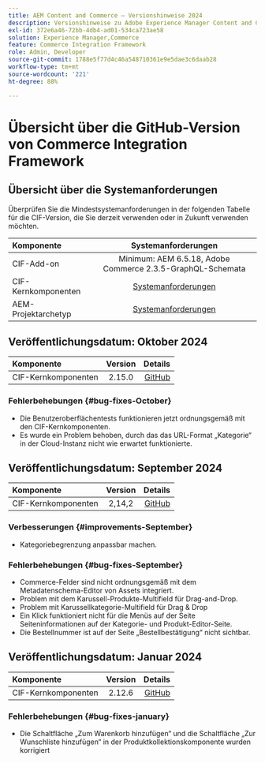 ```yaml
---
title: AEM Content and Commerce – Versionshinweise 2024
description: Versionshinweise zu Adobe Experience Manager Content and Commerce 2024.
exl-id: 372e6a46-72bb-4db4-ad01-534ca723ae58
solution: Experience Manager,Commerce
feature: Commerce Integration Framework
role: Admin, Developer
source-git-commit: 1788e5f77d4c46a548710361e9e5dae3c6daab28
workflow-type: tm+mt
source-wordcount: '221'
ht-degree: 88%

---
```


# Übersicht über die GitHub-Version von Commerce Integration Framework

## Übersicht über die Systemanforderungen

Überprüfen Sie die Mindestsystemanforderungen in der folgenden Tabelle für die CIF-Version, die Sie derzeit verwenden oder in Zukunft verwenden möchten.

| Komponente | Systemanforderungen |
|:-------|:-----------------------------------------------------------------------------------------------:|
| CIF-Add-on | Minimum: AEM 6.5.18, Adobe Commerce 2.3.5-GraphQL-Schemata |
| CIF-Kernkomponenten | [Systemanforderungen](https://github.com/adobe/aem-core-cif-components/blob/master/VERSIONS.md) |
| AEM-Projektarchetyp | [Systemanforderungen](https://github.com/adobe/aem-project-archetype/blob/master/VERSIONS.md) |

## Veröffentlichungsdatum: Oktober 2024

| Komponente | Version | Details |
|:-------|:-------:|-----------------------------------------------------------------------------------------------------------:|
| CIF-Kernkomponenten | 2.15.0 | [GitHub](https://github.com/adobe/aem-core-cif-components/releases/tag/core-cif-components-reactor-2.15.0) |

### Fehlerbehebungen {#bug-fixes-October}

* Die Benutzeroberflächentests funktionieren jetzt ordnungsgemäß mit den CIF-Kernkomponenten.
* Es wurde ein Problem behoben, durch das das URL-Format „Kategorie“ in der Cloud-Instanz nicht wie erwartet funktionierte.

## Veröffentlichungsdatum: September 2024

| Komponente | Version | Details |
|:-------|:-------:|-----------------------------------------------------------------------------------------------------------:|
| CIF-Kernkomponenten | 2,14,2 | [GitHub](https://github.com/adobe/aem-core-cif-components/releases/tag/core-cif-components-reactor-2.14.2) |

### Verbesserungen {#improvements-September}

* Kategoriebegrenzung anpassbar machen.

### Fehlerbehebungen {#bug-fixes-September}

* Commerce-Felder sind nicht ordnungsgemäß mit dem Metadatenschema-Editor von Assets integriert.
* Problem mit dem Karussell-Produkte-Multifield für Drag-and-Drop.
* Problem mit Karussellkategorie-Multifield für Drag &amp; Drop
* Ein Klick funktioniert nicht für die Menüs auf der Seite Seiteninformationen auf der Kategorie- und Produkt-Editor-Seite.
* Die Bestellnummer ist auf der Seite „Bestellbestätigung“ nicht sichtbar.

## Veröffentlichungsdatum: Januar 2024

| Komponente | Version | Details |
|:-------|:-------:|-----------------------------------------------------------------------------------------------------------:|
| CIF-Kernkomponenten | 2.12.6 | [GitHub](https://github.com/adobe/aem-core-cif-components/releases/tag/core-cif-components-reactor-2.12.6) |

### Fehlerbehebungen {#bug-fixes-january}

* Die Schaltfläche „Zum Warenkorb hinzufügen“ und die Schaltfläche „Zur Wunschliste hinzufügen“ in der Produktkollektionskomponente wurden korrigiert
